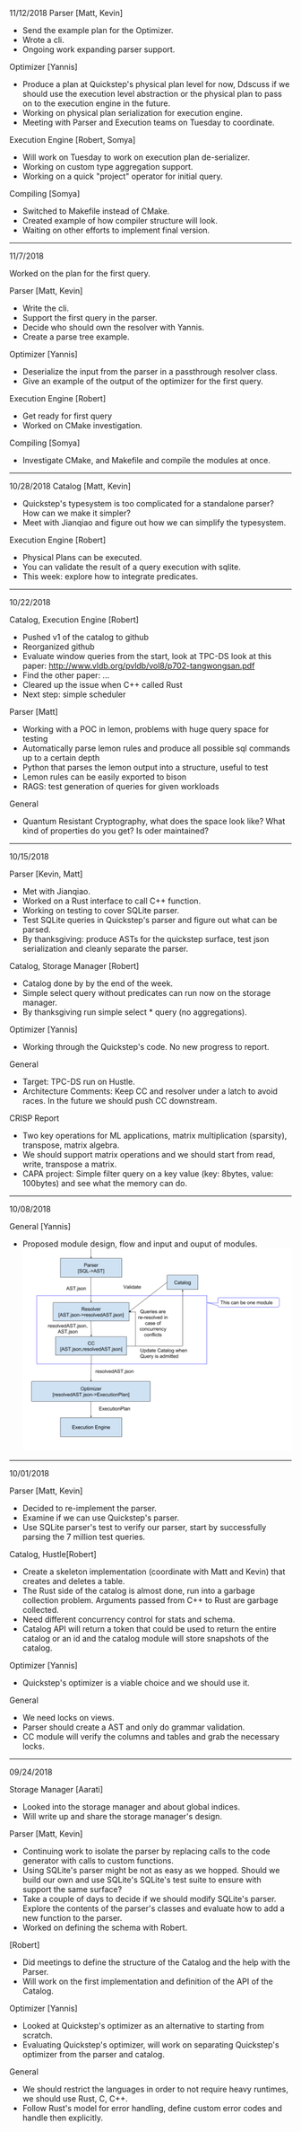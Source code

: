 11/12/2018
Parser [Matt, Kevin]
+ Send the example plan for the Optimizer.
+ Wrote a cli.
+ Ongoing work expanding parser support.

Optimizer [Yannis]
+ Produce a plan at Quickstep's physical plan level for now, Ddscuss if we should use the execution level abstraction
  or the physical plan to pass on to the execution engine in the future.
+ Working on physical plan serialization for execution engine.
+ Meeting with Parser and Execution teams on Tuesday to coordinate.

Execution Engine [Robert, Somya]
+ Will work on Tuesday to work on execution plan de-serializer.
+ Working on custom type aggregation support.
+ Working on a quick "project" operator for initial query.

Compiling [Somya]
+ Switched to Makefile instead of CMake.
+ Created example of how compiler structure will look.
+ Waiting on other efforts to implement final version.

---
11/7/2018

Worked on the plan for the first query.

Parser [Matt, Kevin]
+ Write the cli.
+ Support the first query in the parser.
+ Decide who should own the resolver with Yannis.
+ Create a parse tree example.

Optimizer [Yannis]
+ Deserialize the input from the parser in a passthrough resolver class. 
+ Give an example of the output of the optimizer for the first query.

Execution Engine [Robert]
+ Get ready for first query
+ Worked on CMake investigation.

Compiling [Somya]
+ Investigate CMake, and Makefile and compile the modules at once.
---
10/28/2018
Catalog [Matt, Kevin]
+ Quickstep's typesystem is too complicated for a standalone parser? How can we make it simpler? 
+ Meet with Jianqiao and figure out how we can simplify the typesystem.

 
Execution Engine [Robert]
+ Physical Plans can be executed.
+ You can validate the result of a query execution with sqlite.
+ This week: explore how to integrate predicates.

---
10/22/2018

Catalog, Execution Engine [Robert]
+ Pushed v1 of the catalog to github
+ Reorganized github
+ Evaluate window queries from the start, look at TPC-DS look at this paper: http://www.vldb.org/pvldb/vol8/p702-tangwongsan.pdf
+ Find the other paper: ...
+ Cleared up the issue when C++ called Rust
+ Next step: simple scheduler

Parser [Matt]
+ Working with a POC in lemon, problems with huge query space for testing
+ Automatically parse lemon rules and produce all possible sql commands up to a certain depth
+ Python that parses the lemon output into a structure, useful to test
+ Lemon rules can be easily exported to bison
+ RAGS: test generation of queries for given workloads

General 
+ Quantum Resistant Cryptography, what does the space look like? What kind of properties do you get? Is oder maintained?

---
10/15/2018

Parser [Kevin, Matt]
+ Met with Jianqiao.
+ Worked on a Rust interface to call C++ function. 
+ Working on testing to cover SQLite parser.
+ Test SQLite queries in Quickstep's parser and figure out what can be parsed.
+ By thanksgiving: produce ASTs for the quickstep surface, test json serialization and cleanly separate the parser.

Catalog, Storage Manager [Robert]
+ Catalog done by by the end of the week.
+ Simple select query without predicates can run now on the storage manager.
+ By thanksgiving run simple select * query (no aggregations).


Optimizer [Yannis]
+ Working through the Quickstep's code. No new progress to report.

General
+ Target: TPC-DS run on Hustle.
+ Architecture Comments: Keep CC and resolver under a latch to avoid races. In the future we should push CC downstream.

CRISP Report
+ Two key operations for ML applications, matrix multiplication (sparsity), transpose, matrix algebra.
+ We should support matrix operations and we should start from read, write, transpose a matrix.
+ CAPA project: Simple filter query on a key value (key: 8bytes, value: 100bytes) and see what the memory can do.


---
10/08/2018

General [Yannis]
+ Proposed module design, flow and input and ouput of modules.
![](./images/module_design.png)

---
10/01/2018

Parser [Matt, Kevin]
+ Decided to re-implement the parser.
+ Examine if we can use Quickstep's parser.
+ Use SQLite parser's test to verify our parser, start by successfully 
parsing the 7 million test queries.


Catalog, Hustle[Robert]
+ Create a skeleton implementation (coordinate with Matt and Kevin) that creates and deletes a table.
+ The Rust side of the catalog is almost done, run into a garbage collection problem. 
Arguments passed from C++ to Rust are garbage collected.
+ Need different concurrency control for stats and schema.
+ Catalog API will return a token that could be used to return the entire catalog or an id
and the catalog module will store snapshots of the catalog.

Optimizer [Yannis]
+ Quickstep's optimizer is a viable choice and we should use it.


General
+ We need locks on views.
+ Parser should create a AST and only do grammar validation. 
+ CC module will verify the columns and tables and grab the necessary locks.
---
09/24/2018

Storage Manager [Aarati]
+ Looked into the storage manager and about global indices.
+ Will write up and share the storage manager's design.

Parser [Matt, Kevin]
+ Continuing work to isolate the parser by replacing calls to the code generator
  with calls to custom functions.
+ Using SQLite's parser might be not as easy as we hopped. Should we build our own and use SQLite's
SQLite's test suite to ensure with support the same surface?
+ Take a couple of days to decide if we should modify SQLite's parser. Explore the
contents of the parser's classes and evaluate how to add a new function to the parser.
+ Worked on defining the schema with Robert.

[Robert]
+ Did meetings to define the structure of the Catalog and the help with the Parser.
+ Will work on the first implementation and definition of the API of the Catalog.

Optimizer [Yannis]
+ Looked at Quickstep's optimizer as an alternative to starting from scratch.
+ Evaluating Quickstep's optimizer, will work on separating Quickstep's optimizer from the parser
 and catalog.

General
+ We should restrict the languages in order to not require heavy runtimes, we should use Rust, C, C++.
+ Follow Rust's model for error handling, define custom error codes and handle then explicitly.
